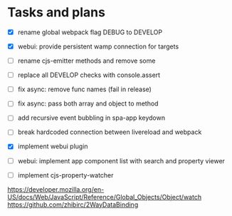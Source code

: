 Tasks and plans
===============

- [x] rename global webpack flag DEBUG to DEVELOP
- [x] webui: provide persistent wamp connection for targets
- [ ] rename cjs-emitter methods and remove some
- [ ] replace all DEVELOP checks with console.assert
- [ ] fix async: remove func names (fail in release)
- [ ] fix async: pass both array and object to method
- [ ] add recursive event bubbling in spa-app keydown
- [ ] break hardcoded connection between livereload and webpack
- [x] implement webui plugin
- [ ] webui: implement app component list with search and property viewer
- [ ] implement cjs-property-watcher



https://developer.mozilla.org/en-US/docs/Web/JavaScript/Reference/Global_Objects/Object/watch
https://github.com/zhibirc/2WayDataBinding
